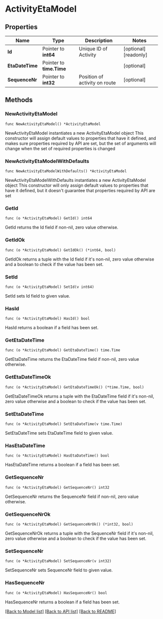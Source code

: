# ActivityEtaModel

## Properties

Name | Type | Description | Notes
------------ | ------------- | ------------- | -------------
**Id** | Pointer to **int64** | Unique ID of Activity | [optional] [readonly] 
**EtaDateTime** | Pointer to **time.Time** |  | [optional] 
**SequenceNr** | Pointer to **int32** | Position of activity on route | [optional] 

## Methods

### NewActivityEtaModel

`func NewActivityEtaModel() *ActivityEtaModel`

NewActivityEtaModel instantiates a new ActivityEtaModel object
This constructor will assign default values to properties that have it defined,
and makes sure properties required by API are set, but the set of arguments
will change when the set of required properties is changed

### NewActivityEtaModelWithDefaults

`func NewActivityEtaModelWithDefaults() *ActivityEtaModel`

NewActivityEtaModelWithDefaults instantiates a new ActivityEtaModel object
This constructor will only assign default values to properties that have it defined,
but it doesn't guarantee that properties required by API are set

### GetId

`func (o *ActivityEtaModel) GetId() int64`

GetId returns the Id field if non-nil, zero value otherwise.

### GetIdOk

`func (o *ActivityEtaModel) GetIdOk() (*int64, bool)`

GetIdOk returns a tuple with the Id field if it's non-nil, zero value otherwise
and a boolean to check if the value has been set.

### SetId

`func (o *ActivityEtaModel) SetId(v int64)`

SetId sets Id field to given value.

### HasId

`func (o *ActivityEtaModel) HasId() bool`

HasId returns a boolean if a field has been set.

### GetEtaDateTime

`func (o *ActivityEtaModel) GetEtaDateTime() time.Time`

GetEtaDateTime returns the EtaDateTime field if non-nil, zero value otherwise.

### GetEtaDateTimeOk

`func (o *ActivityEtaModel) GetEtaDateTimeOk() (*time.Time, bool)`

GetEtaDateTimeOk returns a tuple with the EtaDateTime field if it's non-nil, zero value otherwise
and a boolean to check if the value has been set.

### SetEtaDateTime

`func (o *ActivityEtaModel) SetEtaDateTime(v time.Time)`

SetEtaDateTime sets EtaDateTime field to given value.

### HasEtaDateTime

`func (o *ActivityEtaModel) HasEtaDateTime() bool`

HasEtaDateTime returns a boolean if a field has been set.

### GetSequenceNr

`func (o *ActivityEtaModel) GetSequenceNr() int32`

GetSequenceNr returns the SequenceNr field if non-nil, zero value otherwise.

### GetSequenceNrOk

`func (o *ActivityEtaModel) GetSequenceNrOk() (*int32, bool)`

GetSequenceNrOk returns a tuple with the SequenceNr field if it's non-nil, zero value otherwise
and a boolean to check if the value has been set.

### SetSequenceNr

`func (o *ActivityEtaModel) SetSequenceNr(v int32)`

SetSequenceNr sets SequenceNr field to given value.

### HasSequenceNr

`func (o *ActivityEtaModel) HasSequenceNr() bool`

HasSequenceNr returns a boolean if a field has been set.


[[Back to Model list]](../README.md#documentation-for-models) [[Back to API list]](../README.md#documentation-for-api-endpoints) [[Back to README]](../README.md)


